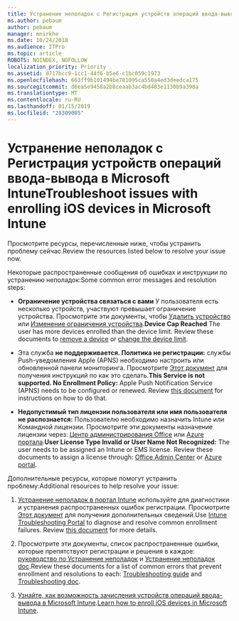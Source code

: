 ```yaml
---
title: Устранение неполадок с Регистрация устройств операций ввода-вывода в Microsoft Intune
ms.author: pebaum
author: pebaum
manager: mnirkhe
ms.date: 10/24/2018
ms.audience: ITPro
ms.topic: article
ROBOTS: NOINDEX, NOFOLLOW
localization_priority: Priority
ms.assetid: d717bcc9-1cc1-44f6-b5e6-c1bc059c1973
ms.openlocfilehash: 663ff9b101494be781095ca550a4ed3deedca175
ms.sourcegitcommit: d6ea5e9458a2b8ceaab3ac4bd483e1130b9a398a
ms.translationtype: MT
ms.contentlocale: ru-RU
ms.lasthandoff: 01/15/2019
ms.locfileid: "28309085"
---
```

# <a name="troubleshoot-issues-with-enrolling-ios-devices-in-microsoft-intune"></a><span data-ttu-id="8861d-102">Устранение неполадок с Регистрация устройств операций ввода-вывода в Microsoft Intune</span><span class="sxs-lookup"><span data-stu-id="8861d-102">Troubleshoot issues with enrolling iOS devices in Microsoft Intune</span></span>

<span data-ttu-id="8861d-103">Просмотрите ресурсы, перечисленные ниже, чтобы устранить проблему сейчас.</span><span class="sxs-lookup"><span data-stu-id="8861d-103">Review the resources listed below to resolve your issue now.</span></span> 
  
<span data-ttu-id="8861d-104">Некоторые распространенные сообщения об ошибках и инструкции по устранению неполадок:</span><span class="sxs-lookup"><span data-stu-id="8861d-104">Some common error messages and resolution steps:</span></span>
  
- <span data-ttu-id="8861d-p101">**Ограничение устройства связаться с вами** У пользователя есть несколько устройств, участвуют превышает ограничение устройства. Просмотрите эти документы, чтобы [Удалить устройство](https://docs.microsoft.com/en-us/intune/devices-wipe) или [Изменение ограничения устройства](https://docs.microsoft.com/en-us/intune/enrollment-restrictions-set#set-device-limit-restrictions).</span><span class="sxs-lookup"><span data-stu-id="8861d-p101">**Device Cap Reached** The user has more devices enrolled than the device limit. Review these documents to [remove a device](https://docs.microsoft.com/en-us/intune/devices-wipe) or [change the device limit](https://docs.microsoft.com/en-us/intune/enrollment-restrictions-set#set-device-limit-restrictions).</span></span>
    
- <span data-ttu-id="8861d-p102">Эта служба **не поддерживается. Политика не регистрации:** службы Push-уведомления Apple (APNS) необходимо настроить или обновленной панели мониторинга. Просмотрите [Этот документ](https://docs.microsoft.com/en-us/intune/apple-mdm-push-certificate-get) для получения инструкций по как это сделать.</span><span class="sxs-lookup"><span data-stu-id="8861d-p102">**This Service is not supported. No Enrollment Policy:** Apple Push Notification Service (APNS) needs to be configured or renewed. Review [this document](https://docs.microsoft.com/en-us/intune/apple-mdm-push-certificate-get) for instructions on how to do that.</span></span> 
    
- <span data-ttu-id="8861d-p103">**Недопустимый тип лицензии пользователя или имя пользователя не распознается:** Пользователю необходимо назначить Intune или Командной лицензии. Просмотрите эти документы назначение лицензии через: [Центр администрирования Office](https://docs.microsoft.com/en-us/intune/licenses-assign) или [Azure портала](https://docs.microsoft.com/en-us/azure/active-directory/license-users-groups).</span><span class="sxs-lookup"><span data-stu-id="8861d-p103">**User License Type Invalid or User Name Not Recognized:** The user needs to be assigned an Intune or EMS license. Review these documents to assign a license through: [Office Admin Center](https://docs.microsoft.com/en-us/intune/licenses-assign) or [Azure portal](https://docs.microsoft.com/en-us/azure/active-directory/license-users-groups).</span></span>
    
<span data-ttu-id="8861d-111">Дополнительные ресурсы, которые помогут устранить проблему:</span><span class="sxs-lookup"><span data-stu-id="8861d-111">Additional resources to help resolve your issue:</span></span>
  
1. <span data-ttu-id="8861d-p104">[Устранение неполадок в портал Intune](https://devicemanagement.microsoft.com/#blade/Microsoft_Intune_DeviceSettings/TroubleshootBlade) используйте для диагностики и устранения распространенных ошибок регистрации. Просмотрите [Этот документ](https://docs.microsoft.com/en-us/intune/help-desk-operators) для получения дополнительных сведений.</span><span class="sxs-lookup"><span data-stu-id="8861d-p104">Use [Intune Troubleshooting Portal](https://devicemanagement.microsoft.com/#blade/Microsoft_Intune_DeviceSettings/TroubleshootBlade) to diagnose and resolve common enrollment failures. Review [this document](https://docs.microsoft.com/en-us/intune/help-desk-operators) for more details.</span></span> 
    
2. <span data-ttu-id="8861d-114">Просмотрите эти документы, список распространенные ошибки, которые препятствуют регистрации и решения в каждое: [руководство по Устранение неполадок](https://support.microsoft.com/en-us/help/4039809/troubleshooting-ios-device-enrollment-in-intune) и [Устранение неполадок doc](https://docs.microsoft.com/en-us/intune-classic/troubleshoot/troubleshoot-device-enrollment-in-intune).</span><span class="sxs-lookup"><span data-stu-id="8861d-114">Review these documents for a list of common errors that prevent enrollment and resolutions to each: [Troubleshooting guide](https://support.microsoft.com/en-us/help/4039809/troubleshooting-ios-device-enrollment-in-intune) and [Troubleshooting doc](https://docs.microsoft.com/en-us/intune-classic/troubleshoot/troubleshoot-device-enrollment-in-intune).</span></span>
    
3. <span data-ttu-id="8861d-115">[Узнайте, как возможность зачисления устройств операций ввода-вывода в Microsoft Intune](https://docs.microsoft.com/en-us/intune/ios-enroll).</span><span class="sxs-lookup"><span data-stu-id="8861d-115">[Learn how to enroll iOS devices in Microsoft Intune](https://docs.microsoft.com/en-us/intune/ios-enroll).</span></span>
    


